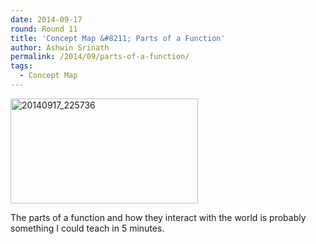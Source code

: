 ```yaml
---
date: 2014-09-17
round: Round 11
title: 'Concept Map &#8211; Parts of a Function'
author: Ashwin Srinath
permalink: /2014/09/parts-of-a-function/
tags:
  - Concept Map
---
```

[<img class="alignnone size-medium wp-image-8820" alt="20140917_225736" src="http://files.software-carpentry.org/training-course/2014/09/20140917_225736-300x168.jpg" width="300" height="168" />][1]

The parts of a function and how they interact with the world is probably something I could teach in 5 minutes.

 [1]: http://files.software-carpentry.org/training-course/2014/09/20140917_225736.jpg
